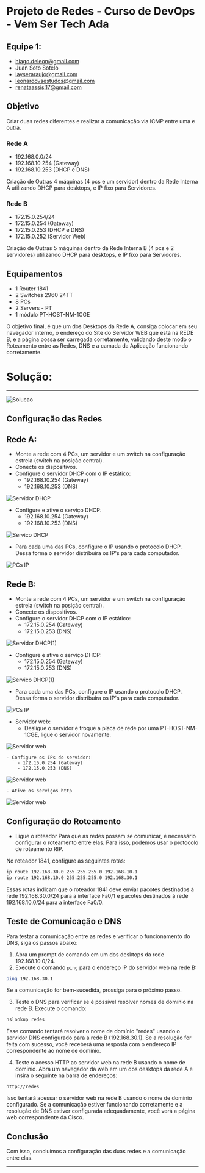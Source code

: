 
# Projeto de Redes - Curso de DevOps - Vem Ser Tech Ada

## Equipe 1:

- hiago.deleon@gmail.com
- Juan Soto Sotelo
- layseraraujo@gmail.com
- leonardovsestudos@gmail.com
- renataassis.17@gmail.com

## Objetivo

Criar duas redes diferentes e realizar a comunicação via ICMP entre uma e outra.

### Rede A

- 192.168.0.0/24
- 192.168.10.254 (Gateway)
- 192.168.10.253 (DHCP e DNS)

Criação de Outras 4 máquinas (4 pcs e um servidor) dentro da Rede Interna A utilizando DHCP para desktops, e IP fixo para Servidores.


### Rede B

- 172.15.0.254/24 
- 172.15.0.254 (Gateway) 
- 172.15.0.253 (DHCP e DNS)
- 172.15.0.252 (Servidor Web)

Criação de Outras 5 máquinas dentro da Rede Interna B (4 pcs e 2 servidores) utilizando DHCP para desktops, e IP fixo para Servidores.

## Equipamentos

- 1 Router 1841
- 2 Switches 2960 24TT
- 8 PCs
- 2 Servers - PT
- 1 módulo PT-HOST-NM-1CGE


O objetivo final, é que um dos Desktops da Rede A, consiga colocar em seu navegador interno, o endereço do Site do Servidor WEB que está na REDE B, e a página possa ser carregada corretamente, validando deste modo o Roteamento entre as Redes, DNS e a camada da Aplicação funcionando corretamente.

# Solução:
---------

![Solucao](/files/Projeto_Redes_solucao.png)

## Configuração das Redes

Rede A:
-------
- Monte a rede com 4 PCs, um servidor e um switch na configuração estrela (switch na posição central).
- Conecte os dispositivos. 
- Configure o servidor DHCP com o IP estático:
    - 192.168.10.254 (Gateway)
    - 192.168.10.253 (DNS)

![Servidor DHCP](/files/server_DHCP.png)

- Configure  e ative o serviço DHCP:
    - 192.168.10.254 (Gateway)
    - 192.168.10.253 (DNS)

![Servico DHCP](/files/server_DHCP1.png)

- Para cada uma das PCs, configure o IP usando o protocolo DHCP. Dessa forma o servidor distribuira os IP's para cada computador.

![PCs IP](/files/pc1.png)



Rede B:
-------
- Monte a rede com 4 PCs, um servidor e um switch na configuração estrela (switch na posição central).
- Conecte os dispositivos.
- Configure o servidor DHCP com o IP estático:
    - 172.15.0.254 (Gateway) 
    - 172.15.0.253 (DNS)

![Servidor DHCP(1)](/files/server_DHCP(1).png)

- Configure  e ative o serviço DHCP:
    - 172.15.0.254 (Gateway) 
    - 172.15.0.253 (DNS)

![Servico DHCP(1)](/files/server_DHCP(1)1.png)

- Para cada uma das PCs, configure o IP usando o protocolo DHCP. Dessa forma o servidor distribuira os IP's para cada computador.

![PCs IP](/files/pc3(1).png)

- Servidor web:
    - Desligue o servidor e troque a placa de rede por uma PT-HOST-NM-1CGE, ligue o servidor novamente.

![Servidor web](/files/server_web2ada.png)

    - Configure os IPs do servidor:
        - 172.15.0.254 (Gateway) 
        - 172.15.0.253 (DNS)
        
![Servidor web](/files/server_web2ada1.png)
        
    - Ative os serviços http
    
![Servidor web](/files/server_web2ada2.png)

## Configuração do Roteamento

- Ligue o roteador 
Para que as redes possam se comunicar, é necessário configurar o roteamento entre elas. Para isso, podemos usar o protocolo de roteamento RIP.

No roteador 1841, configure as seguintes rotas:

```bash
ip route 192.168.30.0 255.255.255.0 192.168.10.1
ip route 192.168.10.0 255.255.255.0 192.168.30.1
```

Essas rotas indicam que o roteador 1841 deve enviar pacotes destinados à rede 192.168.30.0/24 para a interface Fa0/1 e pacotes destinados à rede 192.168.10.0/24 para a interface Fa0/0.

## Teste de Comunicação e DNS

Para testar a comunicação entre as redes e verificar o funcionamento do DNS, siga os passos abaixo:

1. Abra um prompt de comando em um dos desktops da rede 192.168.10.0/24.
2. Execute o comando `ping` para o endereço IP do servidor web na rede B:

```bash
ping 192.168.30.1
```

Se a comunicação for bem-sucedida, prossiga para o próximo passo.

3. Teste o DNS para verificar se é possível resolver nomes de domínio na rede B. Execute o comando:

```bash
nslookup redes
```

Esse comando tentará resolver o nome de domínio "redes" usando o servidor DNS configurado para a rede B (192.168.30.1). Se a resolução for feita com sucesso, você receberá uma resposta com o endereço IP correspondente ao nome de domínio.

4. Teste o acesso HTTP ao servidor web na rede B usando o nome de domínio. Abra um navegador da web em um dos desktops da rede A e insira o seguinte na barra de endereços:

```
http://redes
```

Isso tentará acessar o servidor web na rede B usando o nome de domínio configurado. Se a comunicação estiver funcionando corretamente e a resolução de DNS estiver configurada adequadamente, você verá a página web correspondente da Cisco.

## Conclusão

Com isso, concluímos a configuração das duas redes e a comunicação entre elas.

---
